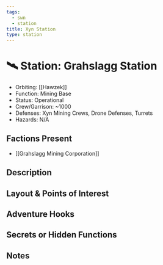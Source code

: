 ```yaml
---
tags:
  - swn
  - station
title: Xyn Station
type: station
---
```


# 🛰️ Station: Grahslagg Station

- Orbiting: [[Hawzek]]
- Function: Mining Base
- Status: Operational
- Crew/Garrison: ~1000
- Defenses: Xyn Mining Crews, Drone Defenses, Turrets
- Hazards: N/A

## Factions Present
- [[Grahslagg Mining Corporation]]

## Description

## Layout & Points of Interest

## Adventure Hooks

## Secrets or Hidden Functions

## Notes

